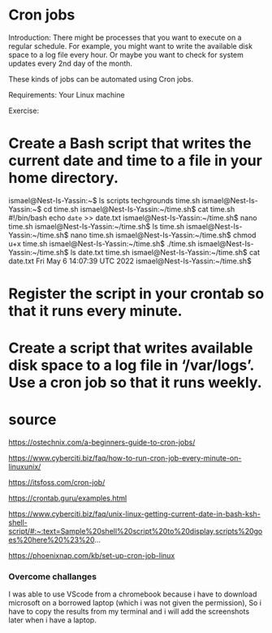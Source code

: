 # Cron jobs
Introduction:
There might be processes that you want to execute on a regular schedule. For example, you might want to write the available disk space to a log file every hour. Or maybe you want to check for system updates every 2nd day of the month.

These kinds of jobs can be automated using Cron jobs.

Requirements:
Your Linux machine


Exercise:


# Create a Bash script that writes the current date and time to a file in your home directory.

ismael@Nest-Is-Yassin:~$ ls
scripts  techgrounds  time.sh
ismael@Nest-Is-Yassin:~$ cd time.sh
ismael@Nest-Is-Yassin:~/time.sh$ cat time.sh
#!/bin/bash
echo `date` >> date.txt
ismael@Nest-Is-Yassin:~/time.sh$ nano time.sh
ismael@Nest-Is-Yassin:~/time.sh$ ls
time.sh
ismael@Nest-Is-Yassin:~/time.sh$ nano time.sh
ismael@Nest-Is-Yassin:~/time.sh$ chmod u+x time.sh
ismael@Nest-Is-Yassin:~/time.sh$ ./time.sh
ismael@Nest-Is-Yassin:~/time.sh$ ls
date.txt  time.sh
ismael@Nest-Is-Yassin:~/time.sh$ cat date.txt
Fri May 6 14:07:39 UTC 2022
ismael@Nest-Is-Yassin:~/time.sh$ 


# Register the script in your crontab so that it runs every minute.


# Create a script that writes available disk space to a log file in ‘/var/logs’. Use a cron job so that it runs weekly.

# source
https://ostechnix.com/a-beginners-guide-to-cron-jobs/


https://www.cyberciti.biz/faq/how-to-run-cron-job-every-minute-on-linuxunix/


https://itsfoss.com/cron-job/

https://crontab.guru/examples.html

https://www.cyberciti.biz/faq/unix-linux-getting-current-date-in-bash-ksh-shell-script/#:~:text=Sample%20shell%20script%20to%20display,scripts%20goes%20here%20%23%20...

https://phoenixnap.com/kb/set-up-cron-job-linux


### Overcome challanges
I was able to use VScode from a chromebook because i have to download microsoft on a borrowed laptop (which i was not given the permission), So i have to copy the results from my terminal and i will add the screenshots later when i have a laptop.


